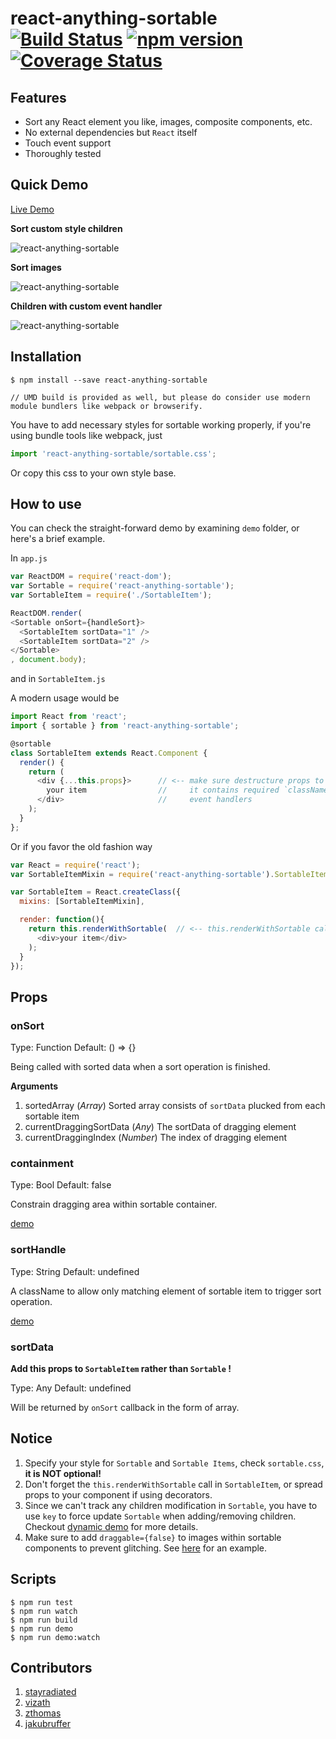 # react-anything-sortable [![Build Status](https://travis-ci.org/jasonslyvia/react-anything-sortable.svg)](https://travis-ci.org/jasonslyvia/react-anything-sortable) [![npm version](https://badge.fury.io/js/react-anything-sortable.svg)](http://badge.fury.io/js/react-anything-sortable) [![Coverage Status](https://coveralls.io/repos/github/jasonslyvia/react-anything-sortable/badge.svg?branch=master)](https://coveralls.io/github/jasonslyvia/react-anything-sortable?branch=master)

## Features

 - Sort any React element you like, images, composite components, etc.
 - No external dependencies but `React` itself
 - Touch event support
 - Thoroughly tested

## Quick Demo

[Live Demo](http://jasonslyvia.github.io/react-anything-sortable/demo/)

**Sort custom style children**

![react-anything-sortable](http://ww4.sinaimg.cn/large/831e9385gw1equswkpcfag209p02sgn5.gif)

**Sort images**

![react-anything-sortable](http://ww3.sinaimg.cn/mw690/831e9385gw1equstgvfmzg20a50360va.gif)

**Children with custom event handler**

![react-anything-sortable](http://ww4.sinaimg.cn/large/831e9385gw1eqy459cieqg20au02s0t4.gif)

## Installation

```
$ npm install --save react-anything-sortable

// UMD build is provided as well, but please do consider use modern module bundlers like webpack or browserify.
```

You have to add necessary styles for sortable working properly, if you're using bundle tools like webpack, just 

```javascript
import 'react-anything-sortable/sortable.css';
```

Or copy this css to your own style base.

## How to use

You can check the straight-forward demo by examining `demo` folder, or here's a brief example.

In `app.js`

````javascript
var ReactDOM = require('react-dom');
var Sortable = require('react-anything-sortable');
var SortableItem = require('./SortableItem');

ReactDOM.render(
<Sortable onSort={handleSort}>
  <SortableItem sortData="1" />
  <SortableItem sortData="2" />
</Sortable>
, document.body);
````

and in `SortableItem.js`

A modern usage would be

```javascript
import React from 'react';
import { sortable } from 'react-anything-sortable';

@sortable
class SortableItem extends React.Component {
  render() {
    return (
      <div {...this.props}>      // <-- make sure destructure props to your own item,
        your item                //     it contains required `className`s and
      </div>                     //     event handlers
    );
  }
};
```

Or if you favor the old fashion way

````javascript
var React = require('react');
var SortableItemMixin = require('react-anything-sortable').SortableItemMixin;

var SortableItem = React.createClass({
  mixins: [SortableItemMixin],

  render: function(){
    return this.renderWithSortable(  // <-- this.renderWithSortable call is essential
      <div>your item</div>
    );
  }
});
````

## Props

### onSort

Type: Function Default: () => {}

Being called with sorted data when a sort operation is finished.

**Arguments**

 1. sortedArray (*Array*) Sorted array consists of `sortData` plucked from each sortable item
 2. currentDraggingSortData (*Any*) The sortData of dragging element
 3. currentDraggingIndex (*Number*) The index of dragging element

### containment

Type: Bool Default: false

Constrain dragging area within sortable container.

[demo](http://jasonslyvia.github.io/react-anything-sortable/demo/index.html#/containment)

### sortHandle

Type: String Default: undefined

A className to allow only matching element of sortable item to trigger sort operation. 

[demo](http://jasonslyvia.github.io/react-anything-sortable/demo/index.html#/handle)

### sortData

**Add this props to `SortableItem` rather than `Sortable` !**

Type: Any Default: undefined

Will be returned by `onSort` callback in the form of array.

## Notice

1. Specify your style for `Sortable` and `Sortable Items`, check `sortable.css`, **it is NOT optional!**
2. Don't forget the `this.renderWithSortable` call in `SortableItem`, or spread props to your component if using decorators.
3. Since we can't track any children modification in `Sortable`, you have to use `key` to force update `Sortable` when adding/removing children. Checkout [dynamic demo](http://jasonslyvia.github.io/react-anything-sortable/demo/#/dynamic) for more details.
4. Make sure to add `draggable={false}` to images within sortable components to prevent glitching. See [here](https://github.com/jasonslyvia/react-anything-sortable/blob/master/demo/components/ImageItem.js) for an example.


## Scripts

```
$ npm run test
$ npm run watch
$ npm run build
$ npm run demo
$ npm run demo:watch
```


## Contributors

1. [stayradiated](https://github.com/stayradiated)
2. [vizath](https://github.com/vizath)
3. [zthomas](https://github.com/zthomas)
4. [jakubruffer](https://github.com/jakubruffer)

